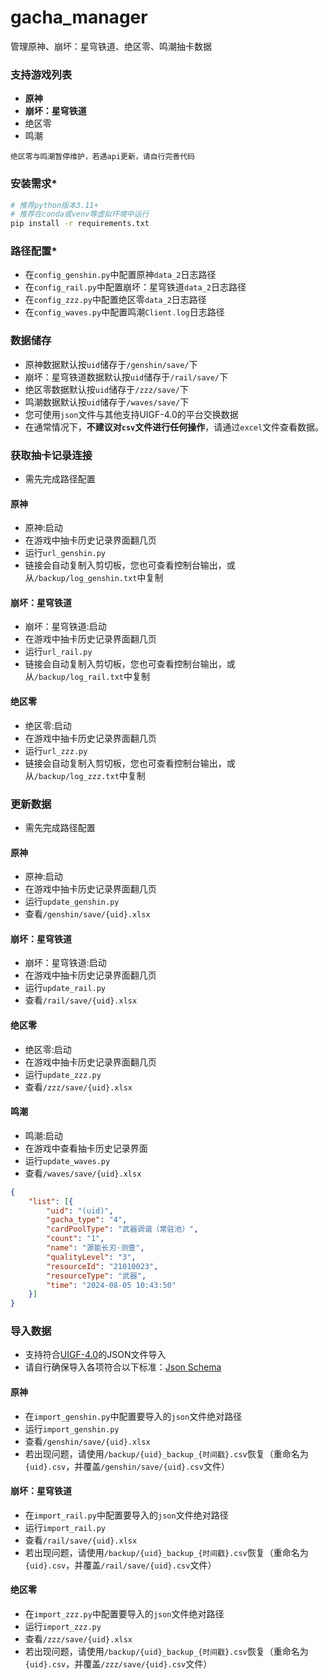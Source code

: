 # gacha_manager
管理原神、崩坏：星穹铁道、绝区零、鸣潮抽卡数据

### 支持游戏列表
- **原神**
- **崩坏：星穹铁道**
- 绝区零
- 鸣潮

`绝区零与鸣潮暂停维护，若遇api更新，请自行完善代码`

### 安装需求*

```bash
# 推荐python版本3.11+
# 推荐在conda或venv等虚拟环境中运行
pip install -r requirements.txt
```

### 路径配置*

- 在`config_genshin.py`中配置原神`data_2`日志路径
- 在`config_rail.py`中配置崩坏：星穹铁道`data_2`日志路径
- 在`config_zzz.py`中配置绝区零`data_2`日志路径
- 在`config_waves.py`中配置鸣潮`Client.log`日志路径

### 数据储存

- 原神数据默认按`uid`储存于`/genshin/save/`下
- 崩坏：星穹铁道数据默认按`uid`储存于`/rail/save/`下
- 绝区零数据默认按`uid`储存于`/zzz/save/`下
- 鸣潮数据默认按`uid`储存于`/waves/save/`下
- 您可使用`json`文件与其他支持UIGF-4.0的平台交换数据
- 在通常情况下，**不建议对`csv`文件进行任何操作**，请通过`excel`文件查看数据。

### 获取抽卡记录连接

- 需先完成路径配置

#### 原神

- 原神:启动
- 在游戏中抽卡历史记录界面翻几页
- 运行`url_genshin.py`
- 链接会自动复制入剪切板，您也可查看控制台输出，或从`/backup/log_genshin.txt`中复制

#### 崩坏：星穹铁道

- 崩坏：星穹铁道:启动
- 在游戏中抽卡历史记录界面翻几页
- 运行`url_rail.py`
- 链接会自动复制入剪切板，您也可查看控制台输出，或从`/backup/log_rail.txt`中复制

#### 绝区零

- 绝区零:启动
- 在游戏中抽卡历史记录界面翻几页
- 运行`url_zzz.py`
- 链接会自动复制入剪切板，您也可查看控制台输出，或从`/backup/log_zzz.txt`中复制

### 更新数据

- 需先完成路径配置

#### 原神

- 原神:启动
- 在游戏中抽卡历史记录界面翻几页
- 运行`update_genshin.py`
- 查看`/genshin/save/{uid}.xlsx`

#### 崩坏：星穹铁道

- 崩坏：星穹铁道:启动
- 在游戏中抽卡历史记录界面翻几页
- 运行`update_rail.py`
- 查看`/rail/save/{uid}.xlsx`

#### 绝区零

- 绝区零:启动
- 在游戏中抽卡历史记录界面翻几页
- 运行`update_zzz.py`
- 查看`/zzz/save/{uid}.xlsx`

#### 鸣潮

- 鸣潮:启动
- 在游戏中查看抽卡历史记录界面
- 运行`update_waves.py`
- 查看`/waves/save/{uid}.xlsx`

```json
{
    "list": [{
        "uid": "(uid)",
        "gacha_type": "4",
        "cardPoolType": "武器调谐（常驻池）",
        "count": "1",
        "name": "源能长刃·测壹",
        "qualityLevel": "3",
        "resourceId": "21010023",
        "resourceType": "武器",
        "time": "2024-08-05 10:43:50"
    }]
}
```

### 导入数据

- 支持符合[UIGF-4.0](https://uigf.org/zh/standards/uigf.html)的JSON文件导入
- 请自行确保导入各项符合以下标准：[Json Schema](https://uigf.org/zh/standards/uigf.html#json-schema)

#### 原神

- 在`import_genshin.py`中配置要导入的`json`文件绝对路径
- 运行`import_genshin.py`
- 查看`/genshin/save/{uid}.xlsx`
- 若出现问题，请使用`/backup/{uid}_backup_{时间戳}.csv`恢复（重命名为`{uid}.csv`，并覆盖`/genshin/save/{uid}.csv`文件）

#### 崩坏：星穹铁道

- 在`import_rail.py`中配置要导入的`json`文件绝对路径
- 运行`import_rail.py`
- 查看`/rail/save/{uid}.xlsx`
- 若出现问题，请使用`/backup/{uid}_backup_{时间戳}.csv`恢复（重命名为`{uid}.csv`，并覆盖`/rail/save/{uid}.csv`文件）

#### 绝区零

- 在`import_zzz.py`中配置要导入的`json`文件绝对路径
- 运行`import_zzz.py`
- 查看`/zzz/save/{uid}.xlsx`
- 若出现问题，请使用`/backup/{uid}_backup_{时间戳}.csv`恢复（重命名为`{uid}.csv`，并覆盖`/zzz/save/{uid}.csv`文件）
